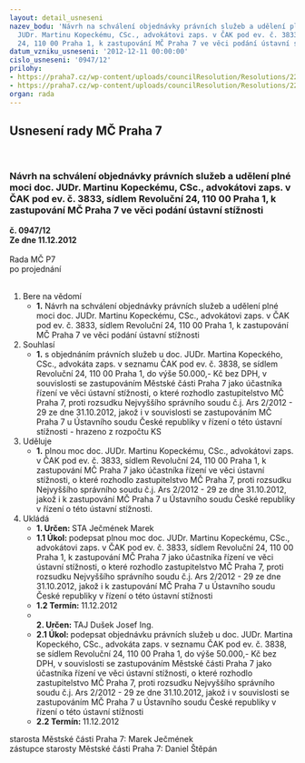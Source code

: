 ```yaml
---
layout: detail_usneseni
nazev_bodu: 'Návrh na schválení objednávky právních služeb a udělení plné moci doc.
  JUDr. Martinu Kopeckému, CSc., advokátovi zaps. v ČAK pod ev. č. 3833, sídlem Revoluční
  24, 110 00 Praha 1, k zastupování MČ Praha 7 ve věci podání ústavní stížnosti '
datum_vzniku_usneseni: '2012-12-11 00:00:00'
cislo_usneseni: '0947/12'
prilohy:
- https://praha7.cz/wp-content/uploads/councilResolution/Resolutions/22243/63-12-pln%c3%a1_moc_(2).doc
- https://praha7.cz/wp-content/uploads/councilResolution/Resolutions/22243/63-12-usnesen%c3%ad_zm%c4%8dp7_%c3%bastavn%c3%ad_st%c3%ad%c5%benost_mr.doc
organ: rada
---
```

<div id="ucUsn_pList" class="usn">
	<span><h2>Usnesení rady MČ Praha 7 </h2>
<br></span><div class="standBody">
<span><h3>Návrh na schválení objednávky právních služeb a udělení plné moci doc. JUDr. Martinu Kopeckému, CSc., advokátovi zaps. v ČAK pod ev. č. 3833, sídlem Revoluční 24, 110 00 Praha 1, k zastupování MČ Praha 7 ve věci podání ústavní stížnosti </h3></span><div class="center">
		<strong>č. 0947/12</strong><br>
	</div>
<div class="center">
		<strong>Ze dne 11.12.2012</strong><br><br>
	</div>Rada MČ P7<br> po projednání<br><br><ol>
<li>Bere na vědomí<ul><li>
<strong>1.</strong> Návrh na schválení objednávky právních služeb a udělení plné moci doc. JUDr. Martinu Kopeckému, CSc., advokátovi zaps. v ČAK pod ev. č. 3833, sídlem Revoluční 24, 110 00 Praha 1, k zastupování MČ Praha 7 ve věci podání ústavní stížnosti </li></ul>
</li>
<li>Souhlasí<ul><li>
<strong>1.</strong> s objednáním právních služeb u doc. JUDr. Martina Kopeckého, CSc., advokáta zaps. v seznamu ČAK pod ev. č. 3838, se sídlem Revoluční 24, 110 00 Praha 1, do výše 50.000,- Kč bez DPH, v souvislosti se zastupováním Městské části Praha 7 jako účastníka řízení ve věci ústavní stížnosti, o které rozhodlo zastupitelstvo MČ Praha 7, proti rozsudku Nejvyššího správního soudu č.j. Ars 2/2012 - 29 ze dne 31.10.2012, jakož i v souvislosti se zastupováním MČ Praha 7 u Ústavního soudu České republiky v řízení o této ústavní stížnosti - hrazeno z rozpočtu KS </li></ul>
</li>
<li>Uděluje<ul><li>
<strong>1.</strong> plnou moc doc. JUDr. Martinu Kopeckému, CSc., advokátovi zaps. v ČAK pod ev. č. 3833, sídlem Revoluční 24, 110 00 Praha 1, k zastupování MČ Praha 7 jako účastníka řízení ve věci ústavní stížnosti, o které rozhodlo zastupitelstvo MČ Praha 7, proti rozsudku Nejvyššího správního soudu č.j. Ars 2/2012 - 29 ze dne 31.10.2012, jakož i k zastupování MČ Praha 7 u Ústavního soudu České republiky v řízení o této ústavní stížnosti.  </li></ul>
</li>
<li>Ukládá<ul>
<li>
<strong>1. Určen: </strong>STA Ječmének Marek</li>
<li>
<strong>1.1 Úkol: </strong>podepsat plnou moc doc. JUDr. Martinu Kopeckému, CSc., advokátovi zaps. v ČAK pod ev. č. 3833, sídlem Revoluční 24, 110 00 Praha 1, k zastupování MČ Praha 7 jako účastníka řízení ve věci ústavní stížnosti, o které rozhodlo zastupitelstvo MČ Praha 7, proti rozsudku Nejvyššího správního soudu č.j. Ars 2/2012 - 29 ze dne 31.10.2012, jakož i k zastupování MČ Praha 7 u Ústavního soudu České republiky v řízení o této ústavní stížnosti   </li>
<li>
<strong>1.2 Termín: </strong>11.12.2012</li>
<li>
<strong><br>2. Určen: </strong>TAJ Dušek Josef Ing.</li>
<li>
<strong>2.1 Úkol: </strong>podepsat objednávku právních služeb u doc. JUDr. Martina Kopeckého, CSc., advokáta zaps. v seznamu ČAK pod ev. č. 3838, se sídlem Revoluční 24, 110 00 Praha 1, do výše 50.000,- Kč bez DPH, v souvislosti se zastupováním Městské části Praha 7 jako účastníka řízení ve věci ústavní stížnosti, o které rozhodlo zastupitelstvo MČ Praha 7, proti rozsudku Nejvyššího správního soudu č.j. Ars 2/2012 - 29 ze dne 31.10.2012, jakož i v souvislosti se zastupováním MČ Praha 7 u Ústavního soudu České republiky v řízení o této ústavní stížnosti </li>
<li>
<strong>2.2 Termín: </strong>11.12.2012</li>
</ul>
</li>
</ol>starosta Městské části Praha 7: Marek Ječmének<br>zástupce starosty Městské části Praha 7: Daniel Štěpán 
</div>
</div>